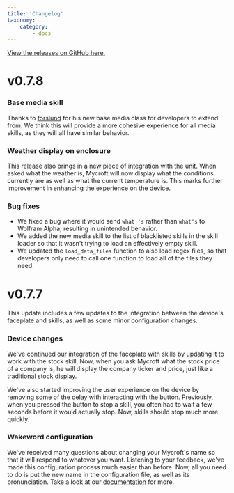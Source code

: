 ```yaml
---
title: 'Changelog'
taxonomy:
    category:
        - docs
---
```

[github-releases]:https://github.com/MycroftAI/mycroft-core/releases
[View the releases on GitHub here.][github-releases]

# v0.7.8

### Base media skill
Thanks to [forslund](https://github.com/forslund) for his new base media class for developers to extend from. We think this will provide a more cohesive experience for all media skills, as they will all have similar behavior.

### Weather display on enclosure
This release also brings in a new piece of integration with the unit. When asked what the weather is, Mycroft will now display what the conditions currently are as well as what the current temperature is. This marks further improvement in enhancing the experience on the device.

### Bug fixes

- We fixed a bug where it would send `what 's` rather than `what's` to Wolfram Alpha, resulting in unintended behavior.
- We added the new media skill to the list of blacklisted skills in the skill loader so that it wasn't trying to load an effectively empty skill.
- We updated the `load_data_files` function to also load regex files, so that developers only need to call one function to load all of the files they need.

# v0.7.7
This update includes a few updates to the integration between the device's faceplate and skills, as well as some minor configuration changes.

### Device changes
We've continued our integration of the faceplate with skills by updating it to work with the stock skill. Now, when you ask Mycroft what the stock price of a company is, he will display the company ticker and price, just like a traditional stock display.

We've also started improving the user experience on the device by removing some of the delay with interacting with the button. Previously, when you pressed the button to stop a skill, you often had to wait a few seconds before it would actually stop. Now, skills should stop much more quickly.

### Wakeword configuration
We've received many questions about changing your Mycroft's name so that it will respond to whatever you want. Listening to your feedback, we've made this configuration process much easier than before. Now, all you need to do is put the new name in the configuration file, as well as its pronunciation. Take a look at our [documentation](https://docs.mycroft.ai/development/troubleshooting.notes#how-do-i-change-what-mycroft-responds-to) for more.
